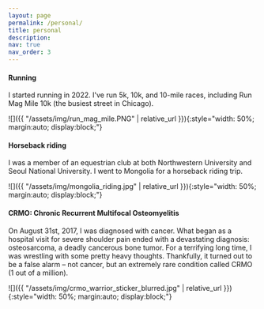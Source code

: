 ```yaml
---
layout: page
permalink: /personal/
title: personal
description: 
nav: true
nav_order: 3
---
```


#### Running
I started running in 2022. I've run 5k, 10k, and 10-mile races, including Run Mag Mile 10k (the busiest street in Chicago).

![]({{ "/assets/img/run_mag_mile.PNG" | relative_url }}){:style="width: 50%; margin:auto; display:block;"}

<!-- photo too big: ![]({{ "/assets/img/run_mag_mile.PNG" | relative_url }}){:style="margin:auto; display:block;"} -->

#### Horseback riding
I was a member of an equestrian club at both Northwestern University and Seoul National University. I went to Mongolia for a horseback riding trip.

![]({{ "/assets/img/mongolia_riding.jpg" | relative_url }}){:style="width: 50%; margin:auto; display:block;"}

#### CRMO: Chronic Recurrent Multifocal Osteomyelitis

On August 31st, 2017, I was diagnosed with cancer. What began as a hospital visit for severe shoulder pain ended with a devastating diagnosis: osteosarcoma, a deadly cancerous bone tumor. For a terrifying long time, I was wrestling with some pretty heavy thoughts. Thankfully, it turned out to be a false alarm – not cancer, but an extremely rare condition called CRMO (1 out of a million).

![]({{ "/assets/img/crmo_warrior_sticker_blurred.jpg" | relative_url }}){:style="width: 50%; margin:auto; display:block;"}
